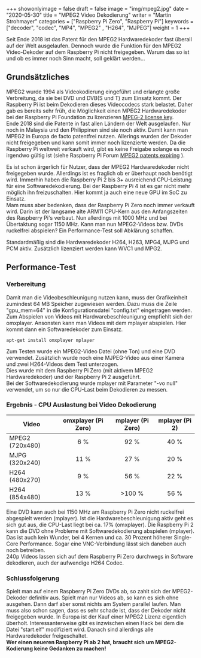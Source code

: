 +++
showonlyimage = false
draft = false
image = "img/mpeg2.jpg"
date = "2020-05-30"
title = "MPEG2 Video Dekodierung"
writer = "Martin Strohmayer"
categories = ["Raspberry Pi Zero", "Raspberry Pi"]
keywords = ["decoder", "codec", "MP4", "MPEG2" , "H264", "MJPEG"]
weight = 1
+++


Seit Ende 2018 ist das Patent für den MPEG2 Hardwaredekoder fast überall auf der Welt ausgelaufen. Dennoch wurde die Funktion für den MPEG2 Video-Dekoder auf 
dem Raspberry Pi nicht freigegeben. Warum das so ist und ob es immer noch Sinn macht, soll geklärt werden...
<!--more-->

## Grundsätzliches

MPEG2 wurde 1994 als Videokodierung eingeführt und erlangte große Verbreitung, da sie bei DVD und DVB(S und T) zum Einsatz kommt. Der Raspberry Pi ist beim Dekodieren dieses Videocodecs stark belastet. Daher gab es bereits sehr früh, die Möglichkeit einen MPEG2 Hardwaredekoder bei der Raspberry Pi Foundation zu lizenzieren [MPEG-2 license key](http://codecs.raspberrypi.org/mpeg-2-license-key/).  
Ende 2018 sind die Patente in fast allen Ländern der Welt ausgelaufen. Nur noch in Malaysia und den Philippinen sind sie noch aktiv. Damit kann man MPEG2 in Europa de facto patentfrei nutzen. Allerings wurden der Dekoder nicht freigegeben und kann somit immer noch lizenzierte werden. Da die Raspberry Pi weltweit verkauft wird, gibt es keine Freigabe solange es noch irgendwo gültig ist (siehe Raspberry Pi Forum [MPEG2 patents expiring](https://www.raspberrypi.org/forums/viewtopic.php?t=201449) ).  

Es ist schon ärgerlich für Nutzer, dass der MPEG2 Hardwaredekoder nicht freigegeben wurde. Allerdings ist es fraglich ob er überhaupt noch benötigt wird. Immerhin haben die Raspberry Pi 2 bis 3+ ausreichend CPU-Leistung für eine Softwaredekodierung. Bei der Raspberry Pi 4 ist es gar nicht mehr möglich ihn freizuschalten. Hier kommt ja auch eine neue GPU im SoC zu Einsatz.  
Mam muss aber bedenken, dass der Raspberry Pi Zero noch immer verkauft wird. Darin ist der langsame alte ARM11 CPU-Kern aus den Anfangszeiten des Raspberry Pi's verbaut. Nun allerdings mit 1000 MHz und bei Übertaktung sogar 1150 MHz. Kann man nun MPEG2-Videos bzw. DVDs ruckelfrei abspielen? Ein Performance-Test soll Abklärung schaffen.   

Standardmäßig sind die Hardwaredekoder H264, H263, MPG4, MJPG und PCM aktiv. Zusätzlich lizenziert werden kann WVC1 und MPG2. 


## Performance-Test

### Verbereitung

Damit man die Videobeschleunigung nutzen kann, muss der Grafikeinheit zumindest 64 MB Speicher zugewiesen werden. Dazu muss die Zeile "gpu_mem=64" in die Konfigurationsdatei "config.txt" eingetragen werden.  
Zum Abspielen von Videos mit Hardwarebeschleunigung empfiehlt sich der omxplayer. Ansonsten kann man Videos mit dem mplayer abspielen. Hier kommt dann ein Softwaredekoder zum Einsatz. 
  
```
apt-get install omxplayer mplayer
```

Zum Testen wurde ein MPEG2-Video Datei (ohne Ton) und eine DVD verwendet. Zusätzlich wurde noch eine MJPEG-Video aus einer Kamera und zwei H264-Videos dem Test unterzogen.  
Dies wurde mit dem Raspberry Pi Zero (mit aktivem MPEG2 Hardwaredekoder) und der Raspberry Pi 2 ausgeführt.  
Bei der Softwaredekodierung wurde mplayer mit Parameter "-vo null" verwendet, um so nur die CPU-Last beim Dekodieren zu messen.

 
### Ergebnis - CPU Auslastung bei Video Dekodierung

|Video            | omxplayer (Pi Zero) | mplayer (Pi Zero) | mplayer (Pi 2) |
|-----------------|:-------------------:|:-----------------:|:--------------:|
| MPEG2 (720x480) |  6 %                | 92 %              | 40 %           |
| MJPG (320x240)  | 11 %                | 27 %              | 20 %           |
| H264 (480x270)  |  9 %                | 56 %              | 22 %           |
| H264 (854x480)  | 13 %                | >100 %            | 56 %           |


Eine DVD kann auch bei 1150 MHz am Raspberry Pi Zero nicht ruckelfrei abgespielt werden (mplayer). Ist die Hardwarebeschleunigung aktiv geht es sich gut aus, die CPU-Last liegt bei ca. 17% (omxplayer). Die Raspberry Pi 2 kann die DVD ohne Probleme mit Softwaredekodierung abspielen (mplayer). Das ist auch kein Wunder, bei 4 Kernen und ca. 30 Prozent höherer Single-Core Performance. Sogar eine VNC-Verbindung lässt sich daneben auch noch betreiben.  
240p Videos lassen sich auf dem Raspberry Pi Zero durchwegs in Software dekodieren, auch der aufwendige H264 Codec. 


### Schlussfolgerung

Spielt man auf einem Raspberry Pi Zero DVDs ab, so zahlt sich der MPEG2-Dekoder definitiv aus. Spielt man nur Videos ab, so kann es sich ohne ausgehen. Dann darf aber sonst nichts am System parallel laufen. Man muss also schon sagen, dass es sehr schade ist, dass der Dekoder nicht freigegeben wurde. In Europa ist der Kauf einer MPEG2 Lizenz eigentlich überholt. Interessanterweise gibt es inzwischen einen Hack bei dem die Datei "start.elf" modifiziert wird. Danach sind allerdings alle Hardwaredekoder freigeschaltet.  
**Wer einen neueren Raspberry Pi ab 2 hat, braucht sich um MPEG2-Kodierung keine Gedanken zu machen!** 


